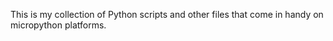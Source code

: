 This is my collection of Python scripts and other files that come in handy on
micropython platforms.
